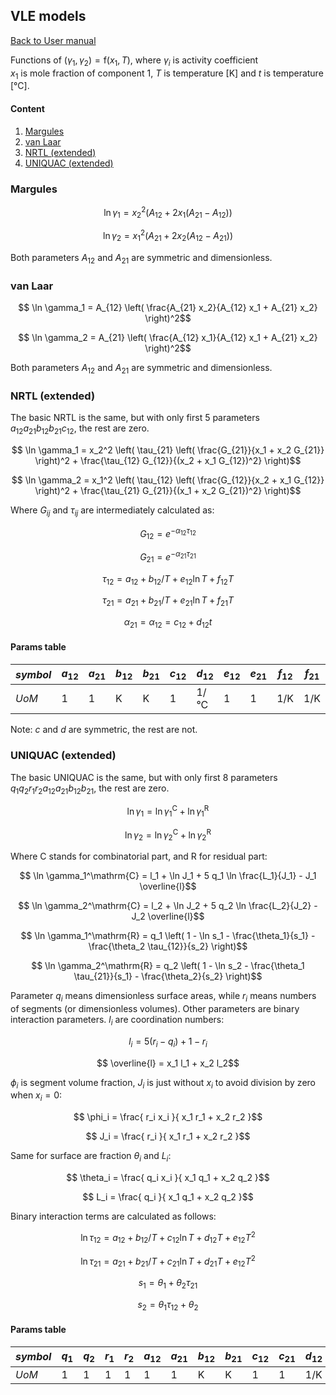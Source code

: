 ## VLE models

[Back to User manual](manual.md)

Functions of $(\gamma_1, \gamma_2) = \mathrm{f}(x_1, T)$, where $\gamma_i$ is activity coefficient  
$x_1$ is mole fraction of component 1,
$T$ is temperature [K] and $t$ is temperature [°C].

#### Content
1. [Margules](#margules)
2. [van Laar](#van-laar)
3. [NRTL (extended)](#nrtl-extended)
4. [UNIQUAC (extended)](#uniquac-extended)

### Margules

```math
    \ln \gamma_1 = x_2^2 \left( A_{12} + 2 x_1 (A_{21}-A_{12}) \right)
```
```math
    \ln \gamma_2 = x_1^2 \left( A_{21} + 2 x_2 (A_{12}-A_{21}) \right)
```

Both parameters $A_{12}$ and $A_{21}$ are symmetric and dimensionless.

### van Laar

```math
    \ln \gamma_1 = A_{12} \left( \frac{A_{21} x_2}{A_{12} x_1 + A_{21} x_2} \right)^2
```
```math
    \ln \gamma_2 = A_{21} \left( \frac{A_{12} x_1}{A_{12} x_1 + A_{21} x_2} \right)^2
```

Both parameters $A_{12}$ and $A_{21}$ are symmetric and dimensionless.

### NRTL (extended)

The basic NRTL is the same, but with only first 5 parameters $a_{12} a_{21} b_{12} b_{21} c_{12}$, the rest are zero. 

```math
    \ln \gamma_1 = x_2^2 \left( \tau_{21} \left( \frac{G_{21}}{x_1 + x_2 G_{21}} \right)^2 + \frac{\tau_{12} G_{12}}{(x_2 + x_1 G_{12})^2} \right)
```
```math
    \ln \gamma_2 = x_1^2 \left( \tau_{12} \left( \frac{G_{12}}{x_2 + x_1 G_{12}} \right)^2 + \frac{\tau_{21} G_{21}}{(x_1 + x_2 G_{21})^2} \right)
```

Where $G_{ij}$ and $\tau_{ij}$ are intermediately calculated as:
```math
    G_{12} = e^{-\alpha_{12} \tau_{12}}
```
```math
    G_{21} = e^{-\alpha_{21} \tau_{21}}
```
```math
    \tau_{12} = a_{12} + b_{12}/T + e_{12} \ln T + f_{12} T
```
```math
    \tau_{21} = a_{21} + b_{21}/T + e_{21} \ln T + f_{21} T
```
```math
    \alpha_{21} = \alpha_{12} = c_{12} + d_{12} t
```

#### Params table

| _symbol_ | $a_{12}$ | $a_{21}$ | $b_{12}$ | $b_{21}$ | $c_{12}$ | $d_{12}$ | $e_{12}$ | $e_{21}$ | $f_{12}$ | $f_{21}$ |
|----------|----------|----------|----------|----------|----------|----------|----------|----------|----------|----------|
| _UoM_    | 1        | 1        | K        | K        | 1        | 1/°C     | 1        | 1        | 1/K      | 1/K      |

Note: $c$ and $d$ are symmetric, the rest are not.

### UNIQUAC (extended)

The basic UNIQUAC is the same, but with only first 8 parameters $q_1 q_2 r_1 r_2 a_{12} a_{21} b_{12} b_{21}$, the rest are zero.

```math
    \ln \gamma_1 = \ln \gamma_1^\mathrm{C} + \ln \gamma_1^\mathrm{R}
```
```math
    \ln \gamma_2 = \ln \gamma_2^\mathrm{C} + \ln \gamma_2^\mathrm{R}
```

Where C stands for combinatorial part, and R for residual part:

```math
    \ln \gamma_1^\mathrm{C} = l_1 + \ln J_1 + 5 q_1 \ln \frac{L_1}{J_1} - J_1 \overline{l}
```
```math
    \ln \gamma_2^\mathrm{C} = l_2 + \ln J_2 + 5 q_2 \ln \frac{L_2}{J_2} - J_2 \overline{l}
```

```math
    \ln \gamma_1^\mathrm{R} = q_1 \left( 1 - \ln s_1 - \frac{\theta_1}{s_1} - \frac{\theta_2 \tau_{12}}{s_2} \right)
```
```math
    \ln \gamma_2^\mathrm{R} = q_2 \left( 1 - \ln s_2 - \frac{\theta_1 \tau_{21}}{s_1} - \frac{\theta_2}{s_2} \right)
```

Parameter $q_i$ means dimensionless surface areas, while $r_i$ means numbers of segments (or dimensionless volumes).
Other parameters are binary interaction parameters.
$l_i$ are coordination numbers:
```math
    l_i = 5 (r_i-q_i) + 1 - r_i
```
```math
    \overline{l} = x_1 l_1 + x_2 l_2
```

$\phi_i$ is segment volume fraction, $J_i$ is just without $x_i$ to avoid division by zero when $x_i=0$:
```math
    \phi_i = \frac{ r_i x_i }{ x_1 r_1 + x_2 r_2 }
```
```math
    J_i = \frac{ r_i }{ x_1 r_1 + x_2 r_2 }
```

Same for surface are fraction $\theta_i$ and $L_i$:
```math
    \theta_i = \frac{ q_i x_i }{ x_1 q_1 + x_2 q_2 }
```
```math
    L_i = \frac{ q_i }{ x_1 q_1 + x_2 q_2 }
```

Binary interaction terms are calculated as follows:
```math
    \ln \tau_{12} = a_{12} + b_{12}/T + c_{12} \ln T + d_{12} T + e_{12} T^2
```
```math
    \ln \tau_{21} = a_{21} + b_{21}/T + c_{21} \ln T + d_{21} T + e_{12} T^2
```
```math
    s_1 = \theta_1 + \theta_2 \tau_{21}
```
```math
    s_2 = \theta_1 \tau_{12} + \theta_2
```

#### Params table

| _symbol_ | $q_1$ | $q_2$ | $r_1$ | $r_2$ | $a_{12}$ | $a_{21}$ | $b_{12}$ | $b_{21}$ | $c_{12}$ | $c_{21}$ | $d_{12}$ | $d_{21}$ | $e_{12}$ |
|----------|-------|-------|-------|-------|----------|----------|----------|----------|----------|----------|----------|----------|----------|
| _UoM_    | 1     | 1     | 1     | 1     | 1        | 1        | K        | K        | 1        | 1        | 1/K      | 1/K      | K^-2     |
